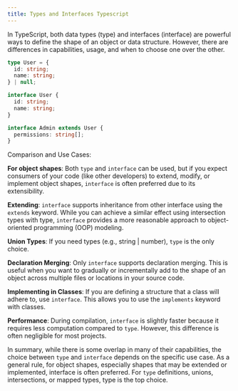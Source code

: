 ```yaml
---
title: Types and Interfaces Typescript
---
```


In TypeScript, both data types (type) and interfaces (interface) are powerful ways to define the shape of an object or data structure. However, there are differences in capabilities, usage, and when to choose one over the other.

```ts
type User = {
  id: string;
  name: string;
} | null;
```

```ts
interface User {
  id: string;
  name: string;
}

interface Admin extends User {
  permissions: string[];
}
```

Comparison and Use Cases:

**For object shapes**: Both `type` and `interface` can be used, but if you expect consumers of your code (like other developers) to extend, modify, or implement object shapes, `interface` is often preferred due to its extensibility.

**Extending**: `interface` supports inheritance from other interface using the `extends` keyword. While you can achieve a similar effect using intersection types with type, `interface` provides a more reasonable approach to object-oriented programming (OOP) modeling.

**Union Types**: If you need types (e.g., string | number), `type` is the only choice.

**Declaration Merging**: Only `interface` supports declaration merging. This is useful when you want to gradually or incrementally add to the shape of an object across multiple files or locations in your source code.

**Implementing in Classes**: If you are defining a structure that a class will adhere to, use `interface`. This allows you to use the `implements` keyword with classes.

**Performance**: During compilation, `interface` is slightly faster because it requires less computation compared to `type`. However, this difference is often negligible for most projects.

In summary, while there is some overlap in many of their capabilities, the choice between `type` and `interface` depends on the specific use case. As a general rule, for object shapes, especially shapes that may be extended or implemented, interface is often preferred. For `type` definitions, unions, intersections, or mapped types, type is the top choice.
